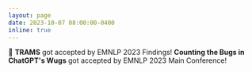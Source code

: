 ```yaml
---
layout: page
date: 2023-10-07 08:00:00-0400
inline: true
---
```


🎉 **TRAMS** got accepted by EMNLP 2023 Findings! **Counting the Bugs in ChatGPT's Wugs** got accepted by EMNLP 2023 Main Conference!
